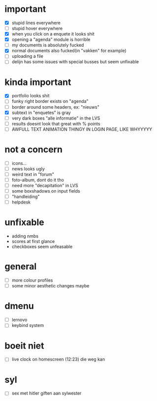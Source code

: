 # important
- [x] stupid lines everywhere
- [ ] stupid hover everywhere
- [x] when you click on a enquete it looks shit
- [x] opening a "agenda" module is horrible
- [ ] my documents is absolutely fucked 
- [x] normal documents also fucked(in "vakken" for example)
- [ ] uploading a file
- [ ] delijn has some issues with special busses but seem unfixable 

# kinda important
- [x] portfolio looks shit
- [ ] funky right border exists on "agenda"
- [ ] border around some headers, ex: "nieuws"
- [x] subtext in "enquetes" is gray
- [ ] very dark boxes "alle informatie" in the LVS
- [ ] results doesnt look that great with % points
- [ ] AWFULL TEXT ANIMATION THINGY IN LOGIN PAGE, LIKE WHYYYYY

# not a concern
- [ ] icons...
- [ ] news looks ugly
- [ ] weird text in "forum"
- [ ] foto-album, dont do it tho
- [ ] need more "decapitation" in LVS
- [ ] some boxshadows on input fields
- [ ] "handleiding"
- [ ] helpdesk

# unfixable
- adding nmbs
- scores at first glance
- checkboxes seem unfeasable

# general
- [ ] more colour profiles
- [ ] some minor aesthetic changes maybe

# dmenu
- [ ] lernovo
- [ ] keybind system
# boeit niet
- [ ] live clock on homescreen (12:23) die weg kan





































# syl
- [ ] sex met hitler giften aan sylwester
